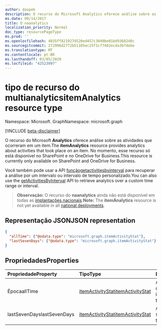 ```yaml
---
author: daspek
description: O recurso do Microsoft Analytics oferece análise sobre as atividades que ocorreram em um item. No momento, esse recurso só está disponível no SharePoint e no OneDrive for Business.
ms.date: 09/14/2017
title: O naanalytics
localization_priority: Normal
doc_type: resourcePageType
ms.prod: ''
ms.openlocfilehash: 4035ff821927d520ed457c3040be01bd9368240c
ms.sourcegitcommit: 272996d2772b51105ec25f1cf7482ecda3b74ebe
ms.translationtype: MT
ms.contentlocale: pt-BR
ms.lasthandoff: 03/05/2020
ms.locfileid: "42523097"
---
```

# <a name="itemanalytics-resource-type"></a><span data-ttu-id="4a401-104">tipo de recurso do multianalytics</span><span class="sxs-lookup"><span data-stu-id="4a401-104">itemAnalytics resource type</span></span>

<span data-ttu-id="4a401-105">Namespace: Microsoft. Graph</span><span class="sxs-lookup"><span data-stu-id="4a401-105">Namespace: microsoft.graph</span></span>

[!INCLUDE [beta-disclaimer](../../includes/beta-disclaimer.md)]

<span data-ttu-id="4a401-106">O recurso do Microsoft **Analytics** oferece análise sobre as atividades que ocorreram em um item.</span><span class="sxs-lookup"><span data-stu-id="4a401-106">The **itemAnalytics** resource provides analytics about activities that took place on an item.</span></span> <span data-ttu-id="4a401-107">No momento, esse recurso só está disponível no SharePoint e no OneDrive for Business.</span><span class="sxs-lookup"><span data-stu-id="4a401-107">This resource is currently only available on SharePoint and OneDrive for Business.</span></span>

<span data-ttu-id="4a401-108">Você também pode usar a API [funçãogetactivitiesbyinterval][] para recuperar a análise por um intervalo ou intervalo de tempo personalizado.</span><span class="sxs-lookup"><span data-stu-id="4a401-108">You can also use the [getActivitiesByInterval][] API to retrieve analytics over a custom time range or interval.</span></span>

><span data-ttu-id="4a401-109">**Observação:** O recurso do **naanalytics** ainda não está disponível em todas as [implantações nacionais](/graph/deployments).</span><span class="sxs-lookup"><span data-stu-id="4a401-109">**Note:** The **itemAnalytics** resource is not yet available in all [national deployments](/graph/deployments).</span></span>

## <a name="json-representation"></a><span data-ttu-id="4a401-110">Representação JSON</span><span class="sxs-lookup"><span data-stu-id="4a401-110">JSON representation</span></span>

<!-- {
  "blockType": "resource",
  "optionalProperties": [ ],
  "@type": "microsoft.graph.itemAnalytics",
  "@type.aka": "oneDrive.analytics"
}-->

```json
{
  "allTime": {"@odata.type": "microsoft.graph.itemActivityStat"},
  "lastSevenDays": {"@odata.type": "microsoft.graph.itemActivityStat"}
}
```

## <a name="properties"></a><span data-ttu-id="4a401-111">Propriedades</span><span class="sxs-lookup"><span data-stu-id="4a401-111">Properties</span></span>

| <span data-ttu-id="4a401-112">Propriedade</span><span class="sxs-lookup"><span data-stu-id="4a401-112">Property</span></span>      | <span data-ttu-id="4a401-113">Tipo</span><span class="sxs-lookup"><span data-stu-id="4a401-113">Type</span></span>                 | <span data-ttu-id="4a401-114">Descrição</span><span class="sxs-lookup"><span data-stu-id="4a401-114">Description</span></span>
|:--------------|:---------------------|:--------------------------------------
| <span data-ttu-id="4a401-115">Época</span><span class="sxs-lookup"><span data-stu-id="4a401-115">allTime</span></span>       | <span data-ttu-id="4a401-116">[itemActivityStat][]</span><span class="sxs-lookup"><span data-stu-id="4a401-116">[itemActivityStat][]</span></span> | <span data-ttu-id="4a401-117">Análise sobre o ciclo de vida do item.</span><span class="sxs-lookup"><span data-stu-id="4a401-117">Analytics over the item's lifespan.</span></span>
| <span data-ttu-id="4a401-118">lastSevenDays</span><span class="sxs-lookup"><span data-stu-id="4a401-118">lastSevenDays</span></span> | <span data-ttu-id="4a401-119">[itemActivityStat][]</span><span class="sxs-lookup"><span data-stu-id="4a401-119">[itemActivityStat][]</span></span> | <span data-ttu-id="4a401-120">Análise dos últimos sete dias.</span><span class="sxs-lookup"><span data-stu-id="4a401-120">Analytics for the last seven days.</span></span>

[itemActivityStat]: itemactivitystat.md


[Funçãogetactivitiesbyinterval]: ../api/itemactivity-getbyinterval.md
[getActivitiesByInterval]: ../api/itemactivity-getbyinterval.md

<!--
{
  "type": "#page.annotation",
  "description": "The ItemAnalytics object provides analytics about activities that took place on an item.",
  "keywords": "activities,activity,action,analytics",
  "section": "documentation",
  "tocPath": "Resources/ItemAnalytics",
  "suppressions": []
}
-->
